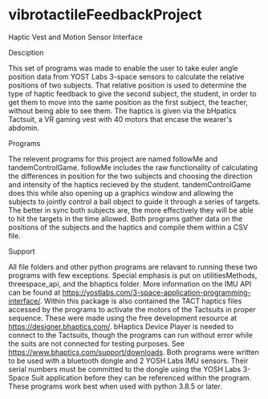 # vibrotactileFeedbackProject
Haptic Vest and Motion Sensor Interface

Desciption

This set of programs was made to enable the user to take euler angle position data from YOST Labs 3-space sensors to calculate the relative positions of two subjects.
That relative position is used to determine the type of haptic feedback to give the second subject, the student, in order to get them to move into the same
position as the first subject, the teacher, without being able to see them. The haptics is given via the bHpatics Tactsuit, a VR gaming vest with 40 motors that encase the wearer's abdomin.  

Programs

The relevent programs for this project are named followMe and tandemControlGame. followMe includes the raw functionality of calculating the differences in position for the two
subjects and choosing the direction and intensity of the haptics recieved by the student. tandemControlGame does this while also opening up a graphics window and allowing the 
subjects to jointly control a ball object to guide it through a series of targets. The better in sync both subjects are, the more effectively they will be able to hit the 
targets in the time allowed. Both programs gather data on the positions of the subjects and the haptics and compile them within a CSV file. 

Support

All file folders and other python programs are relavant to running these two programs with few exceptions. Special emphasis is put on utilitiesMethods, threespace_api, and the 
bhaptics folder. More information on the IMU API can be found at https://yostlabs.com/3-space-application-programming-interface/. Within this package is also contained the TACT haptics files accessed by the programs to activate the motors of the Tactsuits in proper sequence. These were made using the free development resource at https://designer.bhaptics.com/. bHaptics Device Player is needed to connect to the Tactsuits, though the programs can run without error while the suits are not connected for testing purposes. See https://www.bhaptics.com/support/downloads. Both programs were written to be used with a bluetooth dongle and 2 YOSH Labs IMU sensors. Their serial numbers must be committed to the dongle using the YOSH Labs 3-Space Suit application before they can be referenced within the program. These programs work best when used with python 3.8.5 or later.
